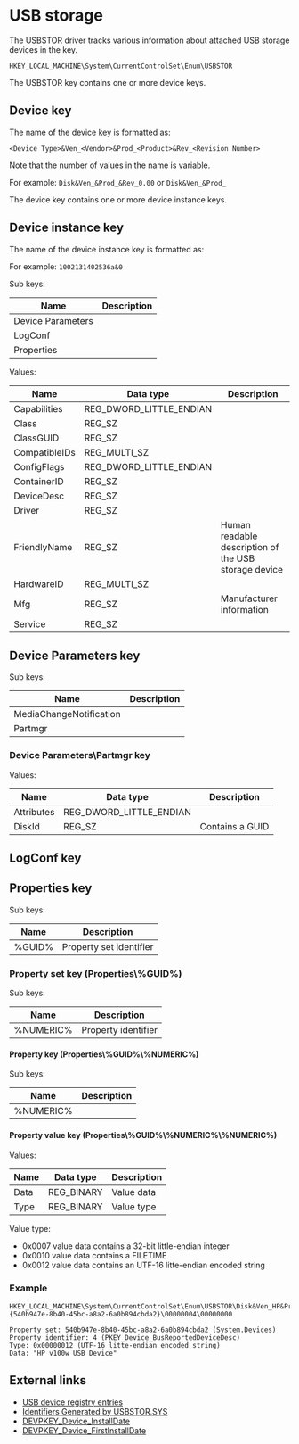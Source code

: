 # USB storage

The USBSTOR driver tracks various information about attached USB storage
devices in the key.

```
HKEY_LOCAL_MACHINE\System\CurrentControlSet\Enum\USBSTOR
```

The USBSTOR key contains one or more device keys.

## Device key

The name of the device key is formatted as:

```
<Device Type>&Ven_<Vendor>&Prod_<Product>&Rev_<Revision Number>
```

Note that the number of values in the name is variable.

For example: `Disk&Ven_&Prod_&Rev_0.00` or `Disk&Ven_&Prod_`

The device key contains one or more device instance keys.

## Device instance key

The name of the device instance key is formatted as:

For example: `1002131402536a&0`

Sub keys:

Name | Description
--- | ---
Device Parameters |
LogConf |
Properties |

Values:

Name | Data type | Description
--- | --- | ---
Capabilities | REG_DWORD_LITTLE_ENDIAN |
Class | REG_SZ |
ClassGUID | REG_SZ |
CompatibleIDs | REG_MULTI_SZ |
ConfigFlags | REG_DWORD_LITTLE_ENDIAN |
ContainerID | REG_SZ |
DeviceDesc | REG_SZ |
Driver | REG_SZ |
FriendlyName | REG_SZ | Human readable description of the USB storage device
HardwareID | REG_MULTI_SZ |
Mfg | REG_SZ | Manufacturer information
Service | REG_SZ |

## Device Parameters key

Sub keys:

Name | Description
--- | ---
MediaChangeNotification |
Partmgr |

### Device Parameters\Partmgr key

Values:

Name | Data type | Description
--- | --- | ---
Attributes | REG_DWORD_LITTLE_ENDIAN |
DiskId | REG_SZ | Contains a GUID

## LogConf key

## Properties key

Sub keys:

Name | Description
--- | ---
%GUID% | Property set identifier

### Property set key (Properties\\%GUID%)

Sub keys:

Name | Description
--- | ---
%NUMERIC% | Property identifier

#### Property key (Properties\\%GUID%\\%NUMERIC%)

Sub keys:

Name | Description
--- | ---
%NUMERIC% |

#### Property value key (Properties\\%GUID%\\%NUMERIC%\\%NUMERIC%)

Values:

Name | Data type | Description
--- | --- | ---
Data | REG_BINARY | Value data
Type | REG_BINARY | Value type

Value type:

* 0x0007 value data contains a 32-bit little-endian integer
* 0x0010 value data contains a FILETIME
* 0x0012 value data contains an UTF-16 litte-endian encoded string

### Example

```
HKEY_LOCAL_MACHINE\System\CurrentControlSet\Enum\USBSTOR\Disk&Ven_HP&Prod_v100w&Rev_1024\AA951D0000007252&0\Properties\{540b947e-8b40-45bc-a8a2-6a0b894cbda2}\00000004\00000000

Property set: 540b947e-8b40-45bc-a8a2-6a0b894cbda2 (System.Devices)
Property identifier: 4 (PKEY_Device_BusReportedDeviceDesc)
Type: 0x00000012 (UTF-16 litte-endian encoded string)
Data: "HP v100w USB Device"
```

## External links

* [USB device registry entries](https://learn.microsoft.com/en-us/windows-hardware/drivers/usbcon/usb-device-specific-registry-settings)
* [Identifiers Generated by USBSTOR.SYS](https://learn.microsoft.com/en-us/windows-hardware/drivers/install/identifiers-generated-by-usbstor-sys)
* [DEVPKEY_Device_InstallDate](https://learn.microsoft.com/en-us/windows-hardware/drivers/install/devpkey-device-installdate)
* [DEVPKEY_Device_FirstInstallDate](https://learn.microsoft.com/en-us/windows-hardware/drivers/install/devpkey-device-firstinstalldate)

